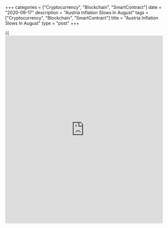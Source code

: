 +++
categories = ["Cryptocurrency", "Blockchain", "SmartContract"]
date = "2020-09-17"
description = "Austria Inflation Slows In August"
tags = ["Cryptocurrency", "Blockchain", "SmartContract"]
title = "Austria Inflation Slows In August"
type = "post"
+++

{{<iframe id="large-banner" src="https://www.bounty.group/#slide=21.0" width="100%" height="600" scrolling="no" style="border: 0px solid rgb(216, 221, 230); border-radius: 3px;">}}

Austria's consumer price inflation eased in August, data from Statistics
Austria showed on Thursday.

The consumer price index rose 1.4 percent year-on-year in August, after
a 1.7 percent increase July.

"The main reason for the drop in inflation compared to the previous
month was the price trend in clothing," Statistics Austria General
Director Tobias Thomas said.

"After the summer sales in July were much weaker than in previous years,
a more dynamic wave of sales followed in August."

Consequently, fashion was significantly cheaper in August compared to
the previous year, the official added.

The statistical office said measures to contain COVID-19 continued to
mainly affect the travel and [entertainment][1] sectors and had a
marginal impact on the calculation of the August inflation rate.

Housing, water, energy prices grew 2.3 percent annually in August and
prices for restaurants and hotels gained 3.2 percent.

Prices for food and non-alcoholic beverages increased 2.4 percent and
those of clothing and footwear rose 1.3 percent.

Meanwhile, prices for transport fell 2.2 percent.

On a monthly basis, consumer prices fell 0.2 percent in August.

The EU measure of inflation, which is the harmonized index of consumer
prices, rose 1.4 percent year-on-year in August, after a 1.8 percent
increase in the prior month.

On a month-on-month basis, the HICP fell 0.3 percent in August.

For comments and feedback [contact](https://www.playgroundfx.com/contact/): editorial@rtt[news](https://www.letsplayfx.com/blog/forex-news-website/).com

[Economic News][2]

 **What parts of the world are seeing the best (and worst) economic
performances lately? Click[here][3] to check out our [Econ Scorecard][3]
and find out! See up-to-the-moment [ranking](https://www.playgroundfx.com/blog/crypto-exchange-ranking/)s for the best and worst
performers in [GDP][4], [unemployment rate][5], [inflation][3] and much
more.**

   1. www.rtt[news](https://www.letsplayfx.com/blog/forex-news-website/).com/Content/Entertainment.aspx
   2. www.rtt[news](https://www.letsplayfx.com/blog/forex-news-website/).com/Content/EconomicNews.aspx
   3. www.rtt[news](https://www.letsplayfx.com/blog/forex-news-website/).com/economic-scorecard/world-rank/CPI/highest-performance.aspx
   4. www.rtt[news](https://www.letsplayfx.com/blog/forex-news-website/).com/economic-scorecard/world-rank/GDP/highest-performance.aspx
   5. www.rtt[news](https://www.letsplayfx.com/blog/forex-news-website/).com/economic-scorecard/world-rank/unemployment-rate/lowest-performance.aspx